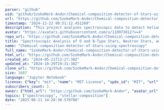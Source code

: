 ```yaml
---
parser: "github"
uid: "github/SzokeMark-Andor/Chemical-composition-detector-of-Stars-using-spectroscopy"
url: "https://github.com/SzokeMark-Andor/Chemical-composition-detector-of-Stars-using-spectroscopy"
timestamp: "2024-12-22 00:51:12.451260"
description: "This project analyzes spectroscopic data to detect helium, oxygen, and heliox in O and B-type stars, neutron stars, and white dwarfs. Using tools like SDSS and Astropy, it provides insights into stellar compositions and evolution through data visualization and analysis."
avatar: "https://avatars.githubusercontent.com/u/110973012?v=4"
repo_url: "https://github.com/SzokeMark-Andor/Chemical-composition-detector-of-Stars-using-spectroscopy"
title: "Spectroscopic Analysis of O and B-Type Stars, Neutron Stars, and White Dwarfs Using SDSS Data and Astroquery"
name: "Chemical-composition-detector-of-Stars-using-spectroscopy"
full_name: "SzokeMark-Andor/Chemical-composition-detector-of-Stars-using-spectroscopy"
html_url: "https://github.com/SzokeMark-Andor/Chemical-composition-detector-of-Stars-using-spectroscopy"
created_at: "2024-05-21T13:27:30Z"
updated_at: "2024-10-29T19:31:38Z"
clone_url: "https://github.com/SzokeMark-Andor/Chemical-composition-detector-of-Stars-using-spectroscopy.git"
size: 2607
language: "Jupyter Notebook"
license: {"key": "mit", "name": "MIT License", "spdx_id": "MIT", "url": "https://api.github.com/licenses/mit", "node_id": "MDc6TGljZW5zZTEz"}
subscribers_count: 1
owner: {"html_url": "https://github.com/SzokeMark-Andor", "avatar_url": "https://avatars.githubusercontent.com/u/110973012?v=4", "login": "SzokeMark-Andor", "type": "User"}
topics: ["spectroscopy", "stellar-composition"]
date: "2025-06-21 14:28:30.570788"
---
```

